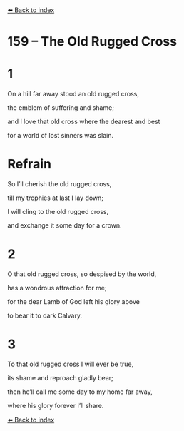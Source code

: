 [⬅️ Back to index](../README.md)

# 159 – The Old Rugged Cross





# 1

On a hill far away stood an old rugged cross,

the emblem of suffering and shame;

and I love that old cross where the dearest and best

for a world of lost sinners was slain.



# Refrain

So I’ll cherish the old rugged cross,

till my trophies at last I lay down;

I will cling to the old rugged cross,

and exchange it some day for a crown.



# 2

O that old rugged cross, so despised by the world,

has a wondrous attraction for me;

for the dear Lamb of God left his glory above

to bear it to dark Calvary.



# 3

To that old rugged cross I will ever be true,

its shame and reproach gladly bear;

then he’ll call me some day to my home far away,

where his glory forever I’ll share.

[⬅️ Back to index](../README.md)
